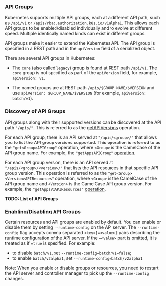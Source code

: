 ### API Groups

Kubernetes supports multiple API groups, each at a different API path, such
as `/api/v1` or `/apis/rbac.authorization.k8s.io/v1alpha1`. This allows each
API groups to be enabled/disabled individually and to evolve at different
speed. Multiple identically named kinds can exist in different groups.

API groups make it easier to extend the Kubernetes API. The API group is
specified in a REST path and in the `apiVersion` field of a serialized object.

There are several API groups in Kubernetes:

- The `core` (also called `legacy`) group is found at REST path `/api/v1`. The
  `core` group is not specified as part of the `apiVersion` field, for
  example, `apiVersion: v1`.

- The named groups are at REST path `/apis/$GROUP_NAME/$VERSION` and use
  `apiVersion: $GROUP_NAME/$VERSION` (for example, `apiVersion: batch/v1`).

### Discovery of API Groups

API groups along with their supported versions can be discovered at the API path
`"/apis/"`. This is referred to as the
[getAPIVersions](/apis/operation/1.20/getAPIVersions/) operation.

For each API group, there is an API served at `"/apis/<group>/"` that allows
you to list the API group versions supported. This operation is referred to as
the `"get<Group>APIGroup"` operation, where `<Group>` is the CamelCase of the
API group name. For example, the `"getAppsAPIGroup"`
[operation](/apis/operation/1.20/getAppsAPIGroup/).

For each API group version, there is an API served at
`"/apis/<group>/<version>/"` that lists the API resources in that specific API
group version. This operation is referred to as the
`"get<Group><Version>APIResources"` operation, where `<Group>` is the
CamelCase of the API group name and `<Version>` is the CamelCase API group
version. For example, the `"getAppsV1APIResources"`
[operation](/apis/operation/1.20/getAppsV1APIResources/).

**TODO: List of API Groups**

### Enabling/Disabling API Groups

Certain resources and API groups are enabled by default. You can enable or
disable them by setting `--runtime-config` on the API server.  The
`--runtime-config` flag accepts comma separated `<key>[=<value>]` pairs
describing the runtime configuration of the API server. If the `=<value>` part
is omitted, it is treated as if `=true` is specified.  For example:

- to disable `batch/v1`, set `--runtime-config=batch/v1=false`;
- to enable `batch/v2alpha1`, set `--runtime-config=batch/v2alpha1`

Note: When you enable or disable groups or resources, you need to restart the
API server and controller manager to pick up the `--runtime-config` changes.


